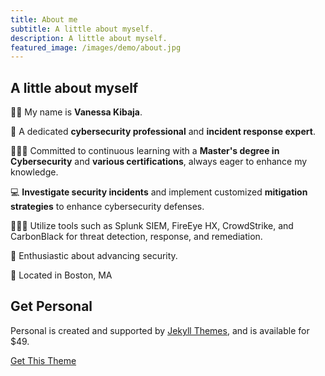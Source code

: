 ```yaml
---
title: About me
subtitle: A little about myself.
description: A little about myself.
featured_image: /images/demo/about.jpg
---
```


## A little about myself

👩🏽 My name is **Vanessa Kibaja**.

💼 A dedicated **cybersecurity professional** and **incident response expert**.

👩🏽‍🎓 Committed to continuous learning with a **Master's degree in Cybersecurity** and **various certifications**, always eager to enhance my knowledge.

💻 **Investigate security incidents** and implement customized **mitigation strategies** to enhance cybersecurity defenses.

👩🏽‍💻 Utilize tools such as Splunk SIEM, FireEye HX, CrowdStrike, and CarbonBlack for threat detection, response, and remediation.

💖 Enthusiastic about advancing security.

📍 Located in Boston, MA

## Get Personal

Personal is created and supported by [Jekyll Themes](https://jekyllthemes.io), and is available for $49.

<a href="https://jekyllthemes.io/theme/personal-website-jekyll-theme" class="button button--large">Get This Theme</a>

